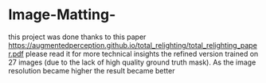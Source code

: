 # Image-Matting-
this project was done thanks to this paper
https://augmentedperception.github.io/total_relighting/total_relighting_paper.pdf
please read it for more technical insights
the refined version trained on 27 images (due to the lack of high quality ground truth mask). As the image resolution became higher the result became better 
